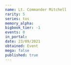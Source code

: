 ```yaml
---
name: Lt. Commander Mitchell
rarity: 5
series: tos
memory_alpha:
bigbook_tier: -1
events: 0
in_portal:
date: 23/09/2021
obtained: Event
mega: false
published: true
---
```



